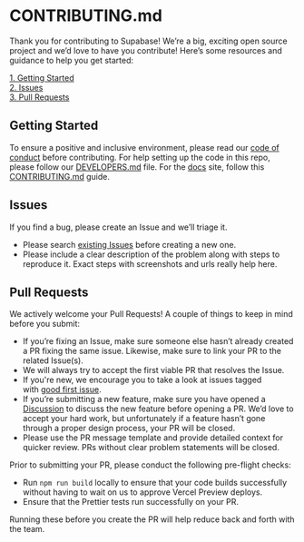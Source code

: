 # CONTRIBUTING.md

Thank you for contributing to Supabase! We’re a big, exciting open source project and we’d love to have you contribute! Here’s some resources and guidance to help you get started:

[1. Getting Started](#getting-started)<br>
[2. Issues](#issues)<br>
[3. Pull Requests](#pull-requests)

## Getting Started

To ensure a positive and inclusive environment, please read our [code of conduct](https://github.com/supabase/.github/blob/main/CODE_OF_CONDUCT.md) before contributing. For help setting up the code in this repo, please follow our [DEVELOPERS.md](https://github.com/supabase/supabase/blob/master/DEVELOPERS.md) file. For the [docs](https://supabase.com/docs) site, follow this [CONTRIBUTING.md](https://github.com/supabase/supabase/blob/master/apps/docs/CONTRIBUTING.md) guide.

## Issues

If you find a bug, please create an Issue and we’ll triage it.

- Please search [existing Issues](https://github.com/supabase/supabase/issues) before creating a new one.
- Please include a clear description of the problem along with steps to reproduce it. Exact steps with screenshots and urls really help here.

## Pull Requests

We actively welcome your Pull Requests! A couple of things to keep in mind before you submit:

- If you’re fixing an Issue, make sure someone else hasn’t already created a PR fixing the same issue. Likewise, make sure to link your PR to the related Issue(s).
- We will always try to accept the first viable PR that resolves the Issue.
- If you're new, we encourage you to take a look at issues tagged with [good first issue](https://github.com/supabase/supabase/labels/good%20first%20issue).
- If you’re submitting a new feature, make sure you have opened a [Discussion](https://github.com/orgs/supabase/discussions/new/choose) to discuss the new feature before opening a PR. We’d love to accept your hard work, but unfortunately if a feature hasn’t gone through a proper design process, your PR will be closed.
- Please use the PR message template and provide detailed context for quicker review. PRs without clear problem statements will be closed.

Prior to submitting your PR, please conduct the following pre-flight checks:

- Run `npm run build` locally to ensure that your code builds successfully without having to wait on us to approve Vercel Preview deploys.
- Ensure that the Prettier tests run successfully on your PR.

Running these before you create the PR will help reduce back and forth with the team.
